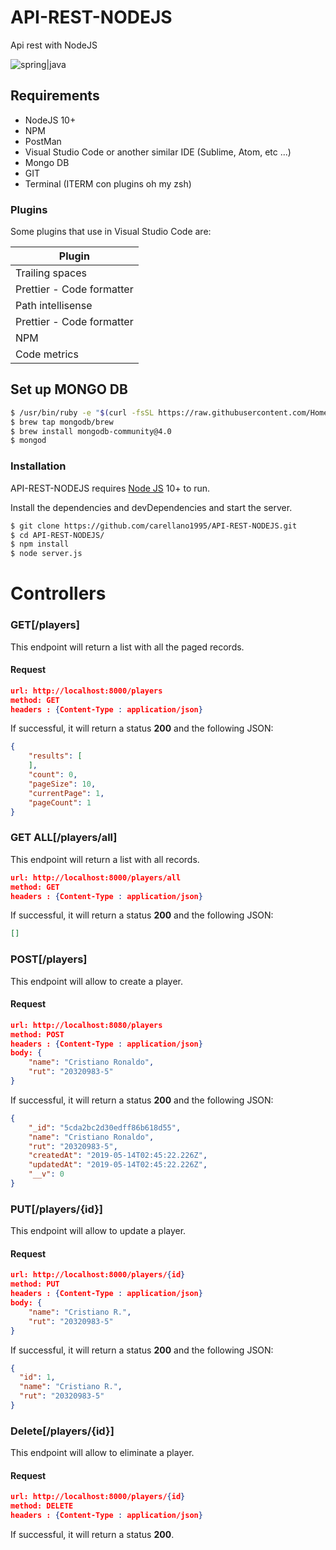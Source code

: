API-REST-NODEJS
===========

Api rest with NodeJS

![spring|java](https://cdn-images-1.medium.com/max/1200/1*fsseXIPGEhwmg6kfgXyIjA.jpeg)

## Requirements

- NodeJS 10+
- NPM
- PostMan
- Visual Studio Code or another similar IDE (Sublime, Atom, etc ...)
- Mongo DB
- GIT
- Terminal (ITERM con plugins oh my zsh)

### Plugins

Some plugins that use in Visual Studio Code are:

| Plugin                                    |
| ----------------------------------------- |
| Trailing spaces                           |
| Prettier - Code formatter                 |
| Path intellisense                         |
| Prettier - Code formatter                 |
| NPM                                       |
| Code metrics                              |

## Set up MONGO DB

```sh
$ /usr/bin/ruby -e "$(curl -fsSL https://raw.githubusercontent.com/Homebrew/install/master/install)" (install homebrew)
$ brew tap mongodb/brew
$ brew install mongodb-community@4.0
$ mongod
```

### Installation

API-REST-NODEJS requires [Node JS](https://nodejs.org/es/) 10+ to run.

Install the dependencies and devDependencies and start the server.

```sh
$ git clone https://github.com/carellano1995/API-REST-NODEJS.git
$ cd API-REST-NODEJS/
$ npm install
$ node server.js
```

# Controllers

### GET[/players]

This endpoint will return a list with all the paged records.

#### Request

```json
url: http://localhost:8000/players
method: GET
headers : {Content-Type : application/json}
```

If successful, it will return a status **200** and the following JSON:

```json
{
    "results": [
    ],
    "count": 0,
    "pageSize": 10,
    "currentPage": 1,
    "pageCount": 1
}
```

### GET ALL[/players/all]

This endpoint will return a list with all records.

```json
url: http://localhost:8000/players/all
method: GET
headers : {Content-Type : application/json}
```

If successful, it will return a status **200** and the following JSON:

```json
[]
```

### POST[/players]

This endpoint will allow to create a player.

#### Request

```json
url: http://localhost:8080/players
method: POST
headers : {Content-Type : application/json}
body: {
	"name": "Cristiano Ronaldo",
	"rut": "20320983-5"
}
```

If successful, it will return a status **200** and the following JSON:

```json
{
    "_id": "5cda2bc2d30edff86b618d55",
    "name": "Cristiano Ronaldo",
    "rut": "20320983-5",
    "createdAt": "2019-05-14T02:45:22.226Z",
    "updatedAt": "2019-05-14T02:45:22.226Z",
    "__v": 0
}
```

### PUT[/players/{id}]

This endpoint will allow to update a player.

#### Request

```json
url: http://localhost:8000/players/{id}
method: PUT
headers : {Content-Type : application/json}
body: {
	"name": "Cristiano R.",
	"rut": "20320983-5"
}
```

If successful, it will return a status **200** and the following JSON:

```json
{
  "id": 1,
  "name": "Cristiano R.",
  "rut": "20320983-5"
}
```

### Delete[/players/{id}]

This endpoint will allow to eliminate a player.

#### Request

```json
url: http://localhost:8000/players/{id}
method: DELETE
headers : {Content-Type : application/json}
```

If successful, it will return a status **200**.
